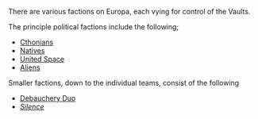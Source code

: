 There are various factions on Europa, each vying for control of the Vaults.

The principle political factions include the following;
* [Cthonians](../Cthonians)
* [Natives](../Natives)
* [United Space](../UnitedSpace)
* [Aliens](../Aliens)

Smaller factions, down to the individual teams, consist of the following
* [Debauchery Duo](../Debauchery)
* [*Silence*](../Silence)